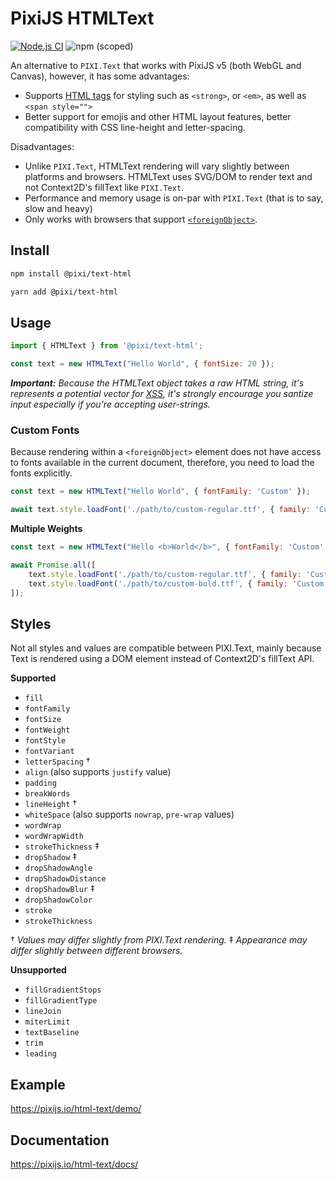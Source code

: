 # PixiJS HTMLText

[![Node.js CI](https://github.com/pixijs/html-text/workflows/Node.js%20CI/badge.svg)](https://github.com/pixijs/html-text/actions?query=workflow%3A%22Node.js+CI%22) ![npm (scoped)](https://img.shields.io/npm/v/@pixi/text-html)

An alternative to `PIXI.Text` that works with PixiJS v5 (both WebGL and Canvas), however, it has some advantages:

* Supports [HTML tags](https://developer.mozilla.org/en-US/docs/Learn/HTML/Introduction_to_HTML) for styling such as `<strong>`, or `<em>`, as well as `<span style="">`
* Better support for emojis and other HTML layout features, better compatibility with CSS line-height and letter-spacing.

Disadvantages:

* Unlike `PIXI.Text`, HTMLText rendering will vary slightly between platforms and browsers. HTMLText uses SVG/DOM to render text and not Context2D's fillText like `PIXI.Text`.
* Performance and memory usage is on-par with `PIXI.Text` (that is to say, slow and heavy)
* Only works with browsers that support [`<foreignObject>`](https://caniuse.com/?search=foreignObject).

## Install

```bash
npm install @pixi/text-html
```

```bash
yarn add @pixi/text-html
```

## Usage

```js
import { HTMLText } from '@pixi/text-html';

const text = new HTMLText("Hello World", { fontSize: 20 });
```

_**Important:** Because the HTMLText object takes a raw HTML string, it's represents a potential vector for [XSS](https://en.wikipedia.org/wiki/Cross-site_scripting), it's strongly encourage you santize input especially if you're accepting user-strings._

### Custom Fonts

Because rendering within a `<foreignObject>` element does not have access to fonts available in the current document, therefore, you need to load the fonts explicitly.

```js
const text = new HTMLText("Hello World", { fontFamily: 'Custom' });

await text.style.loadFont('./path/to/custom-regular.ttf', { family: 'Custom' });
```

**Multiple Weights**

```js
const text = new HTMLText("Hello <b>World</b>", { fontFamily: 'Custom' });

await Promise.all([
    text.style.loadFont('./path/to/custom-regular.ttf', { family: 'Custom' }),
    text.style.loadFont('./path/to/custom-bold.ttf', { family: 'Custom', weight: 'bold' });
]);
```

## Styles

Not all styles and values are compatible between PIXI.Text, mainly because Text is rendered using a DOM element instead of Context2D's fillText API.

**Supported**

* `fill`
* `fontFamily`
* `fontSize`
* `fontWeight`
* `fontStyle`
* `fontVariant`
* `letterSpacing` †
* `align` (also supports `justify` value)
* `padding`
* `breakWords`
* `lineHeight` †
* `whiteSpace` (also supports `nowrap`, `pre-wrap` values)
* `wordWrap`
* `wordWrapWidth`
* `strokeThickness` ‡
* `dropShadow` ‡
* `dropShadowAngle`
* `dropShadowDistance`
* `dropShadowBlur` ‡
* `dropShadowColor`
* `stroke`
* `strokeThickness`

† _Values may differ slightly from PIXI.Text rendering._
‡ _Appearance may differ slightly between different browsers._

**Unsupported**

* `fillGradientStops`
* `fillGradientType`
* `lineJoin`
* `miterLimit`
* `textBaseline`
* `trim`
* `leading`

## Example

https://pixijs.io/html-text/demo/

## Documentation

https://pixijs.io/html-text/docs/
